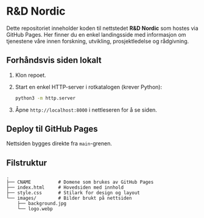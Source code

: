 # R&D Nordic

Dette repositoriet inneholder koden til nettstedet **R&D Nordic** som hostes via GitHub Pages.
Her finner du en enkel landingsside med informasjon om tjenestene våre innen forskning,
utvikling, prosjektledelse og rådgivning.

## Forhåndsvis siden lokalt

1. Klon repoet.
2. Start en enkel HTTP-server i rotkatalogen (krever Python):

   ```bash
   python3 -m http.server
   ```

3. Åpne `http://localhost:8000` i nettleseren for å se siden.

## Deploy til GitHub Pages

Nettsiden bygges direkte fra `main`-grenen.

## Filstruktur

```
.
├── CNAME          # Domene som brukes av GitHub Pages
├── index.html     # Hovedsiden med innhold
├── style.css      # Stilark for design og layout
└── images/        # Bilder brukt på nettsiden
    ├── background.jpg
    └── logo.webp
```
